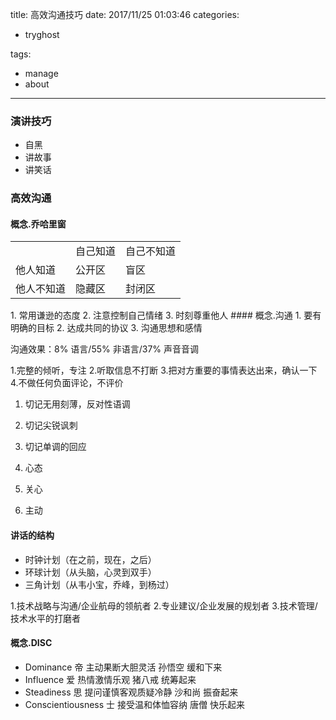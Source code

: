 title: 高效沟通技巧
date: 2017/11/25 01:03:46
categories:
 - tryghost

tags:
 - manage 
 - about 



---

### 演讲技巧
* 自黑
* 讲故事
* 讲笑话
### 高效沟通
#### 概念.乔哈里窗

<table>
<tr>
<td></td>
<td>自己知道</td>
<td>自己不知道</td>
</tr>
<tr>
<td>他人知道</td>
<td>公开区</td>
<td>盲区</td>
</tr>
<tr>
<td>他人不知道</td>
<td>隐藏区</td>
<td>封闭区</td>
</tr>
</table>
1. 常用谦逊的态度
2. 注意控制自己情绪
3. 时刻尊重他人
#### 概念.沟通
1. 要有明确的目标
2. 达成共同的协议
3. 沟通思想和感情

沟通效果：8% 语言/55% 非语言/37% 声音音调

1.完整的倾听，专注
2.听取信息不打断
3.把对方重要的事情表达出来，确认一下
4.不做任何负面评论，不评价

1. 切记无用刻薄，反对性语调
2. 切记尖锐讽刺
3. 切记单调的回应

1. 心态
2. 关心
3. 主动
#### 讲话的结构
* 时钟计划（在之前，现在，之后）
* 环球计划（从头脑，心灵到双手）
* 三角计划（从韦小宝，乔峰，到杨过）

1.技术战略与沟通/企业航母的领航者
2.专业建议/企业发展的规划者
3.技术管理/技术水平的打磨者 

#### 概念.DISC
* Dominance 帝 主动果断大胆灵活 孙悟空  缓和下来
* Influence 爱 热情激情乐观 猪八戒 统筹起来
* Steadiness 思 提问谨慎客观质疑冷静 沙和尚 振奋起来
* Conscientiousness 士 接受温和体恤容纳 唐僧 快乐起来





